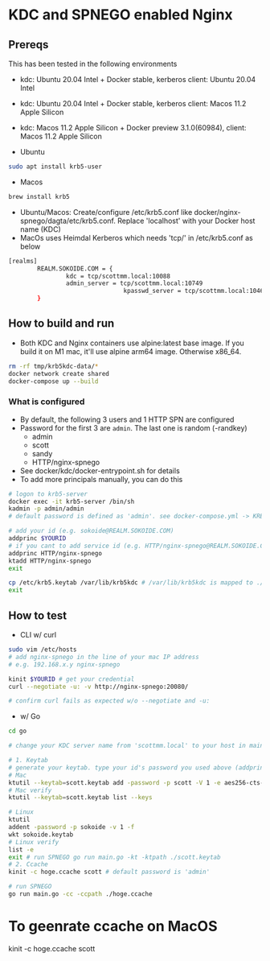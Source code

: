 # KDC and SPNEGO enabled Nginx

## Prereqs
This has been tested in the following environments

* kdc: Ubuntu 20.04 Intel + Docker stable, kerberos client: Ubuntu 20.04 Intel
* kdc: Ubuntu 20.04 Intel + Docker stable, kerberos client: Macos 11.2 Apple Silicon
* kdc: Macos 11.2 Apple Silicon + Docker preview 3.1.0(60984), client: Macos 11.2 Apple Silicon

* Ubuntu

```bash
sudo apt install krb5-user
```

* Macos

```bash
brew install krb5
```
* Ubuntu/Macos: Create/configure /etc/krb5.conf like docker/nginx-spnego/dagta/etc/krb5.conf. Replace 'localhost' with your Docker host name (KDC)
* MacOs uses Heimdal Kerberos which needs 'tcp/' in /etc/krb5.conf as below

```bash
[realms]
        REALM.SOKOIDE.COM = {
                kdc = tcp/scottmm.local:10088
                admin_server = tcp/scottmm.local:10749
                                kpasswd_server = tcp/scottmm.local:10464
        }
```


## How to build and run

* Both KDC and Nginx containers use alpine:latest base image. If you build it on M1 mac, it'll use alpine arm64 image. Otherwise x86_64.

```bash
rm -rf tmp/krb5kdc-data/*
docker network create shared
docker-compose up --build
```

### What is configured

* By default, the following 3 users and 1 HTTP SPN are configured
* Password for the first 3 are `admin`. The last one is random (-randkey)
   * admin
   * scott
   * sandy
   * HTTP/nginx-spnego
* See docker/kdc/docker-entrypoint.sh for details
* To add more principals manually, you can do this

```bash
# logon to krb5-server
docker exec -it krb5-server /bin/sh
kadmin -p admin/admin
# default password is defined as 'admin'. see docker-compose.yml -> KRB5_PASS

# add your id (e.g. sokoide@REALM.SOKOIDE.COM)
addprinc $YOURID
# if you cant to add service id (e.g. HTTP/nginx-spnego@REALM.SOKOIDE.COM) and export the keytab
addprinc HTTP/nginx-spnego
ktadd HTTP/nginx-spnego
exit

cp /etc/krb5.keytab /var/lib/krb5kdc # /var/lib/krb5kdc is mapped to ./tmp/krb5kdc-data on Mac
exit
```

## How to test

* CLI w/ curl

```bash
sudo vim /etc/hosts
# add nginx-spnego in the line of your mac IP address
# e.g. 192.168.x.y nginx-spnego

kinit $YOURID # get your credential
curl --negotiate -u: -v http://nginx-spnego:20080/

# confirm curl fails as expected w/o --negotiate and -u:
```

* w/ Go
```bash
cd go

# change your KDC server name from 'scottmm.local' to your host in main.go

# 1. Keytab
# generate your keytab. type your id's password you used above (addpring $YOURID) when prompted
# Mac
ktutil --keytab=scott.keytab add -password -p scott -V 1 -e aes256-cts-hmac-sha1-96
# Mac verify
ktutil --keytab=scott.keytab list --keys

# Linux
ktutil
addent -password -p sokoide -v 1 -f
wkt sokoide.keytab
# Linux verify
list -e
exit # run SPNEGO go run main.go -kt -ktpath ./scott.keytab
# 2. Ccache
kinit -c hoge.ccache scott # default password is 'admin'

# run SPNEGO
go run main.go -cc -ccpath ./hoge.ccache

```

# To geenrate ccache on MacOS
kinit -c hoge.ccache scott


